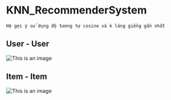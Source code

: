 # KNN_RecommenderSystem
    Hệ gợi ý sử dụng độ tương tự cosine và k láng giềng gần nhất
## User - User
![This is an image](https://machinelearningcoban.com/assets/24_collaborativefiltering/user_cf.png)

## Item - Item
![This is an image](https://machinelearningcoban.com/assets/24_collaborativefiltering/item_cf.png)
